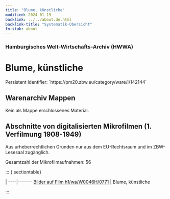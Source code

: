 ```yaml
---
title: "Blume, künstliche"
modified: 2024-01-19
backlink: ../../about.de.html
backlink-title: "Systematik-Übersicht"
fn-stub: about
---
```


### Hamburgisches Welt-Wirtschafts-Archiv (HWWA)

# Blume, künstliche

<div class="hint">Persistent Identifier: `https://pm20.zbw.eu/category/ware/i/142144`</div>







## Warenarchiv Mappen





Kein als Mappe erschlossenes Material.



<a id="filmsections" />

## Abschnitte von digitalisierten Mikrofilmen (1. Verfilmung 1908-1949)

<p>Aus urheberrechtlichen Gründen nur aus dem EU-Rechtsraum und im ZBW-Lesesaal zugänglich.</p>


<p>Gesamtzahl der Mikrofilmaufnahmen: 56</p>





::: {.sectiontable}

 | 
----|-------
<a class="btn" href="https://pm20.zbw.eu/film/h1/wa/W0046H/0771" rel="nofollow">Bilder auf Film h1/wa/W0046H/0771</a> | Blume, künstliche


:::
















